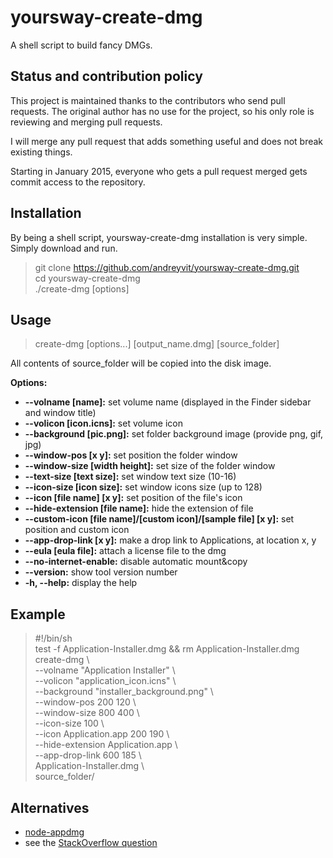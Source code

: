 yoursway-create-dmg
===================

A shell script to build fancy DMGs.  


Status and contribution policy
------------------------------

This project is maintained thanks to the contributors who send pull requests. The original author has no use for the project, so his only role is reviewing and merging pull requests.

I will merge any pull request that adds something useful and does not break existing things.

Starting in January 2015, everyone who gets a pull request merged gets commit access to the repository.
  
  
Installation
------------
  
By being a shell script, yoursway-create-dmg installation is very simple. Simply download and run.  
  
> git clone https://github.com/andreyvit/yoursway-create-dmg.git  
> cd yoursway-create-dmg  
> ./create-dmg [options]  
  
  
Usage
-----
  
> create-dmg [options...] [output\_name.dmg] [source\_folder]  

All contents of source\_folder will be copied into the disk image.  
  
**Options:**  
  
*   **--volname [name]:** set volume name (displayed in the Finder sidebar and window title)  
*   **--volicon [icon.icns]:** set volume icon    
*   **--background [pic.png]:** set folder background image (provide png, gif, jpg)    
*   **--window-pos [x y]:** set position the folder window    
*   **--window-size [width height]:** set size of the folder window    
*   **--text-size [text size]:** set window text size (10-16)    
*   **--icon-size [icon size]:** set window icons size (up to 128)    
*   **--icon [file name] [x y]:** set position of the file's icon    
*   **--hide-extension [file name]:** hide the extension of file    
*   **--custom-icon [file name]/[custom icon]/[sample file] [x y]:** set position and custom icon    
*   **--app-drop-link [x y]:** make a drop link to Applications, at location x, y    
*   **--eula [eula file]:** attach a license file to the dmg    
*   **--no-internet-enable:** disable automatic mount&copy    
*   **--version:** show tool version number    
*   **-h, --help:** display the help  
  
  
Example
-------
  
> \#!/bin/sh  
> test -f Application-Installer.dmg && rm Application-Installer.dmg  
> create-dmg \  
> --volname "Application Installer" \  
> --volicon "application\_icon.icns" \  
> --background "installer\_background.png" \  
> --window-pos 200 120 \  
> --window-size 800 400 \  
> --icon-size 100 \  
> --icon Application.app 200 190 \  
> --hide-extension Application.app \  
> --app-drop-link 600 185 \  
> Application-Installer.dmg \  
> source\_folder/  


Alternatives
------------

* [node-appdmg](https://github.com/LinusU/node-appdmg)
* see the [StackOverflow question](http://stackoverflow.com/questions/96882/how-do-i-create-a-nice-looking-dmg-for-mac-os-x-using-command-line-tools)
